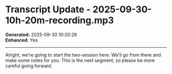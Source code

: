 

# Transcript Update - 2025-09-30-10h-20m-recording.mp3

**Generated:** 2025-09-30 10:20:26  
**Enhanced:** Yes

---

Alright, we're going to start the two-session here. We'll go from there and make some notes for you. This is the next segment, so please be more careful going forward.
